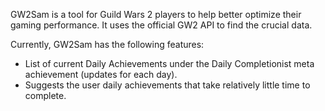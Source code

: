 GW2Sam is a tool for Guild Wars 2 players to help better optimize their gaming performance.
It uses the official GW2 API to find the crucial data.

Currently, GW2Sam has the following features:
- List of current Daily Achievements under the Daily Completionist meta achievement (updates for each day).
- Suggests the user daily achievements that take relatively little time to complete.
